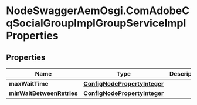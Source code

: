 # NodeSwaggerAemOsgi.ComAdobeCqSocialGroupImplGroupServiceImplProperties

## Properties

Name | Type | Description | Notes
------------ | ------------- | ------------- | -------------
**maxWaitTime** | [**ConfigNodePropertyInteger**](ConfigNodePropertyInteger.md) |  | [optional] 
**minWaitBetweenRetries** | [**ConfigNodePropertyInteger**](ConfigNodePropertyInteger.md) |  | [optional] 


